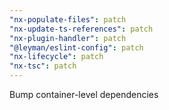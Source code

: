 ```yaml
---
"nx-populate-files": patch
"nx-update-ts-references": patch
"nx-plugin-handler": patch
"@leyman/eslint-config": patch
"nx-lifecycle": patch
"nx-tsc": patch
---
```


Bump container-level dependencies
